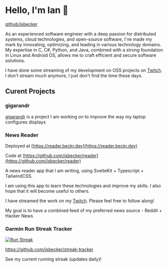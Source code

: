 
# Hello, I'm Ian 👋

[github/isbecker](https://github.com/isbecker)

As an experienced software engineer with a deep passion for distributed systems, cloud technologies, and open-source software, I've made my mark by innovating, optimizing, and leading in various technology domains. My expertise in C, C#, Python, and Java, combined with a strong foundation in Linux and Android OS, allows me to craft efficient and secure software solutions.

I have done some streaming of my development on OSS projects on [Twitch](https://twitch.tv/beckrdev).
I don't stream much anymore, I just don't find the time these days.

## Curent Projects

### gigarandr

[gigarandr](https://github.com/isbecker/gigarandr) is a project I am working on to improve the way my laptop configures displays

### News Reader

Deployed at [https://reader.beckr.dev](https://reader.beckr.dev)

Code at [https://github.com/isbecker/reader](https://github.com/isbecker/reader)

A news reader app that I am writing, using SvelteKit + Typescript + TailwindCSS.

I am using this app to learn these technologies and improve my skills. I also hope that it will become useful to others.

I have streamed the work on my [Twitch](https://twitch.tv/beckrdev). Please feel free to follow along!

My goal is to have a combined feed of my preferred news source - Reddit + Hacker News

### Garmin Run Streak Tracker

[![Run Streak](https://img.shields.io/badge/dynamic/json?url=https%3A%2F%2Fraw.githubusercontent.com%2Fisbecker%2Fstreak-tracker%2Fmain%2Fstreak.json&query=%24.total_count&suffix=%20days&style=for-the-badge&label=%F0%9F%8F%83%20Run%20Streak&color=lawngreen&link=https%3A%2F%2Fgithub.com%2Fisbecker%2Fstreak-tracker)](https://github.com/isbecker/streak-tracker)

<https://github.com/isbecker/streak-tracker>

See my current running streak (updates daily)!
